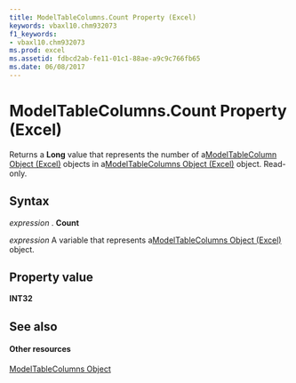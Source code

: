 ```yaml
---
title: ModelTableColumns.Count Property (Excel)
keywords: vbaxl10.chm932073
f1_keywords:
- vbaxl10.chm932073
ms.prod: excel
ms.assetid: fdbcd2ab-fe11-01c1-88ae-a9c9c766fb65
ms.date: 06/08/2017
---
```



# ModelTableColumns.Count Property (Excel)

Returns a  **Long** value that represents the number of a[ModelTableColumn Object (Excel)](modeltablecolumn-object-excel.md) objects in a[ModelTableColumns Object (Excel)](modeltablecolumns-object-excel.md) object. Read-only.


## Syntax

 _expression_ . **Count**

 _expression_ A variable that represents a[ModelTableColumns Object (Excel)](modeltablecolumns-object-excel.md) object.


## Property value

 **INT32**


## See also


#### Other resources



[ModelTableColumns Object](modeltablecolumns-object-excel.md)

